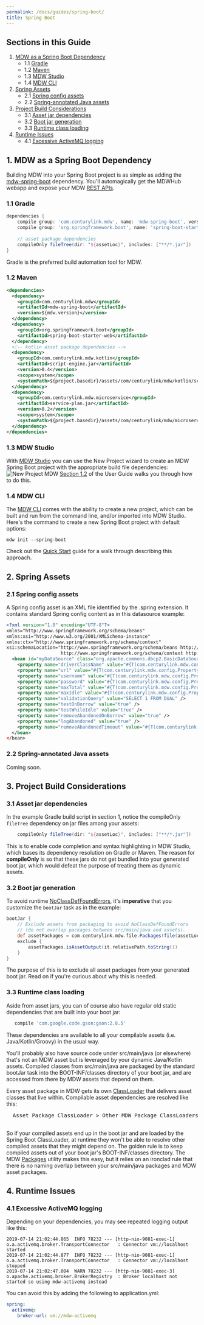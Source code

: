 ```yaml
---
permalink: /docs/guides/spring-boot/
title: Spring Boot
---
```


## Sections in this Guide
  1. [MDW as a Spring Boot Dependency](#1-mdw-as-a-spring-boot-dependency)
     - 1.1 [Gradle](#11-gradle)
     - 1.2 [Maven](#12-maven)
     - 1.3 [MDW Studio](#13-mdw-studio)
     - 1.4 [MDW CLI](#14-mdw-cli)
  2. [Spring Assets](#2-spring-assets)
     - 2.1 [Spring config assets](#21-spring-config-assets)
     - 2.2 [Spring-annotated Java assets](#22-spring-annotated-java-assets)
  3. [Project Build Considerations](#3-project-build-considerations)
     - 3.1 [Asset jar dependencies](#31-asset-jar-dependencies)
     - 3.2 [Boot jar generation](#32-boot-jar-generation)
     - 3.3 [Runtime class loading](#33-runtime-class-loading)
  4. [Runtime Issues](#4-runtime-issues)
     - 4.1 [Excessive ActiveMQ logging](#41-excessive-activemq-logging)

## 1. MDW as a Spring Boot Dependency

  Building MDW into your Spring Boot project is as simple as adding the
  [mdw-spring-boot](https://search.maven.org/#search%7Cga%7C1%7Ca%3A%22mdw-spring-boot%22) dependency.
  You'll automagically get the MDWHub webapp and expose your MDW 
  [REST APIs](../../guides/mdw-cookbook/#14-expose-the-process-as-a-rest-service).

### 1.1 Gradle
  ```gradle
  dependencies {
      compile group: 'com.centurylink.mdw', name: 'mdw-spring-boot', version: mdwVersion
      compile group: 'org.springframework.boot', name: 'spring-boot-starter', version: springBootVersion
      
      // asset package dependencies
      compileOnly fileTree(dir: "${assetLoc}", includes: ["**/*.jar"])
  }  
  ```
  Gradle is the preferred build automation tool for MDW.

### 1.2 Maven
  ```xml
  <dependencies>
    <dependency>
      <groupId>com.centurylink.mdw</groupId>
      <artifactId>mdw-spring-boot</artifactId>
      <version>${mdw.version}</version>
    </dependency>
    <dependency>
      <groupId>org.springframework.boot</groupId>
      <artifactId>spring-boot-starter-web</artifactId>
    </dependency>
    <!-- kotlin asset package dependencies -->
    <dependency>
      <groupId>com.centurylink.mdw.kotlin</groupId>
      <artifactId>script-engine.jar</artifactId>
      <version>0.4</version>
      <scope>system</scope>
      <systemPath>${project.basedir}/assets/com/centurylink/mdw/kotlin/script-engine.jar</systemPath>
    </dependency>        
    <dependency>
      <groupId>com.centurylink.mdw.microservice</groupId>
      <artifactId>service-plan.jar</artifactId>
      <version>0.2</version>
      <scope>system</scope>
      <systemPath>${project.basedir}/assets/com/centurylink/mdw/microservice/service-plan.jar</systemPath>
    </dependency>        
  </dependencies>  
  ```

### 1.3 MDW Studio
  With [MDW Studio](../mdw-studio) you can use the New Project wizard to create an MDW Spring Boot project with the appropriate build file dependencies:
  ![New Project MDW](../images/studio/new-project-mdw.png)
  [Section 1.2](../mdw-studio/#12-create-and-open-a-project) of the User Guide walks you through how to do this. 
  
### 1.4 MDW CLI
  The [MDW CLI](../../getting-started/cli) comes with the ability to create a new project, which can be built and run from the command line,
  and/or imported into MDW Studio.  Here's the command to create a new Spring Boot project with default options:
  ```
  mdw init --spring-boot
  ``` 
  Check out the [Quick Start](../../getting-started/quick-start) guide for a walk through describing this approach.

## 2. Spring Assets

### 2.1 Spring config assets
  A Spring config asset is an XML file identified by the .spring extension.  It contains standard Spring config content as
  in this datasource example:
  ```xml
  <?xml version="1.0" encoding="UTF-8"?>
  xmlns="http://www.springframework.org/schema/beans"
  xmlns:xsi="http://www.w3.org/2001/XMLSchema-instance"
  xmlns:ctx="http://www.springframework.org/schema/context"
  xsi:schemaLocation="http://www.springframework.org/schema/beans http://www.springframework.org/schema/beans/spring-beans.xsd
                      http://www.springframework.org/schema/context http://www.springframework.org/schema/context/spring-context.xsd">
    <bean id="myDataSource" class="org.apache.commons.dbcp2.BasicDataSource" destroy-method="close">
      <property name="driverClassName" value="#{T(com.centurylink.mdw.config.PropertyManager).getProperty('my.database.driver')}" />
      <property name="url" value="#{T(com.centurylink.mdw.config.PropertyManager).getProperty('my.db.url')}" />
      <property name="username" value="#{T(com.centurylink.mdw.config.PropertyManager).getProperty('my.db.username')}" />
      <property name="password" value="#{T(com.centurylink.mdw.config.PropertyManager).getProperty('my.db.password')}" />
      <property name="maxTotal" value="#{T(com.centurylink.mdw.config.PropertyManager).getProperty('my.database.poolsize')}" />
      <property name="maxIdle" value="#{T(com.centurylink.mdw.config.PropertyManager).getProperty('my.database.poolMaxIdle')}" />
      <property name="validationQuery" value="SELECT 1 FROM DUAL" />
      <property name="testOnBorrow" value="true" />
      <property name="testWhileIdle" value="true" />
      <property name="removeAbandonedOnBorrow" value="true" />
      <property name="logAbandoned" value="true" />
      <property name="removeAbandonedTimeout" value="#{T(com.centurylink.mdw.config.PropertyManager).getIntegerProperty('mdw.database.timeout',1000)}" />
    </bean>
  </bean>
  ```

### 2.2 Spring-annotated Java assets
  Coming soon.

## 3. Project Build Considerations
    
### 3.1 Asset jar dependencies
  In the example Gradle build script in section 1, notice the compileOnly `fileTree` dependency on jar files among your assets:
  ```gradle
      compileOnly fileTree(dir: "${assetLoc}", includes: ["**/*.jar"])
  ```
  This is to enable code completion and syntax highlighting in MDW Studio, which bases
  its dependency resolution on Gradle or Maven.  The reason for **compileOnly** is so that these jars do not get bundled
  into your generated boot jar, which would defeat the purpose of treating them as dynamic assets.

### 3.2 Boot jar generation
  To avoid runtime [NoClassDefFoundErrors](https://docs.oracle.com/javase/8/docs/api/java/lang/NoClassDefFoundError.html),
  it's **imperative** that you customize the `bootJar` task as in the example:
  ```gradle
  bootJar {
      // Exclude assets from packaging to avoid NoClassDefFoundErrors
      // (do not overlap packages between src/main/java and assets).
      def assetPackages = com.centurylink.mdw.file.Packages(file(assetLoc))
      exclude {
          assetPackages.isAssetOutput(it.relativePath.toString())
      }
  }
  ```
  The purpose of this is to exclude all asset packages from your generated boot jar.  Read on if you're curious about
  why this is needed.

### 3.3 Runtime class loading
  Aside from asset jars, you can of course also have regular old static dependencies that are built into your boot jar:
  ```gradle
     compile 'com.google.code.gson:gson:2.8.5'
  ```
  These dependencies are available to all your compilable assets (i.e. Java/Kotlin/Groovy) in the usual way.

  You'll probably also have source code under src/main/java (or elsewhere) that's not an MDW asset but is leveraged by
  your dynamic Java/Kotlin assets.  Compiled classes from src/main/java are packaged by the standard bootJar task into
  the BOOT-INF/classes directory of your boot jar, and are accessed from there by MDW assets that depend on them.

  Every asset package in MDW gets its own [ClassLoader](https://docs.oracle.com/javase/8/docs/api/java/lang/ClassLoader.html)
  that delivers asset classes that live within.  Compilable asset dependencies are resolved like this:
  <pre>
  Asset Package ClassLoader > Other MDW Package ClassLoaders > Spring Boot ClassLoader
  </pre>
  So if your compiled assets end up in the boot jar and are loaded by the Spring Boot ClassLoader, at runtime they won't
  be able to resolve other compiled assets that they  might depend on.  The golden rule is to keep compiled assets out of
  your boot jar's BOOT-INF/classes directory. The MDW [Packages]((../../javadoc/com/centurylink/mdw/util/file/Packages.html))
  utility makes this easy, but it relies on an ironclad rule that there is no naming overlap between your src/main/java packages
  and MDW asset packages.

## 4. Runtime Issues

### 4.1 Excessive ActiveMQ logging
  Depending on your dependencies, you may see repeated logging output like this:
  ```
  2019-07-14 21:02:44.865  INFO 78232 --- [http-nio-9081-exec-1] o.a.activemq.broker.TransportConnector   : Connector vm://localhost started
  2019-07-14 21:02:44.877  INFO 78232 --- [http-nio-9081-exec-1] o.a.activemq.broker.TransportConnector   : Connector vm://localhost stopped
  2019-07-14 21:02:47.004  WARN 78232 --- [http-nio-9081-exec-3] o.apache.activemq.broker.BrokerRegistry  : Broker localhost not started so using mdw-activemq instead
  ```
  You can avoid this by adding the following to application.yml:
  ```yaml
  spring:
    activemq:
      broker-url: vm://mdw-activemq
  ```
